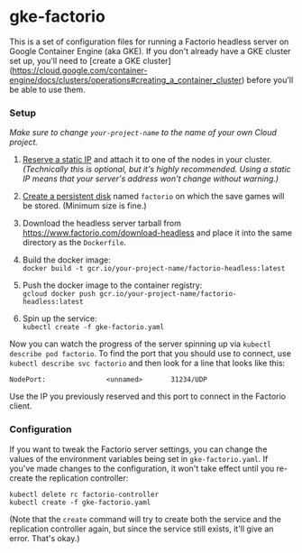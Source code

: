 # gke-factorio
This is a set of configuration files for running a Factorio headless server on Google Container Engine (aka GKE).
If you don't already have a GKE cluster set up, you'll need to [create a GKE cluster]
  (https://cloud.google.com/container-engine/docs/clusters/operations#creating_a_container_cluster)
  before you'll be able to use them.

### Setup

*Make sure to change `your-project-name` to the name of your own Cloud project.*

  1. [Reserve a static IP](https://console.cloud.google.com/networking/addresses/add) and attach it
     to one of the nodes in your cluster. *(Technically this is optional, but it's highly recommended.
     Using a static IP means that your server's address won't change without warning.)*

  2. [Create a persistent disk](https://console.cloud.google.com/compute/disksAdd) named `factorio` on which the save games
     will be stored. (Minimum size is fine.)

  3. Download the headless server tarball from https://www.factorio.com/download-headless and place it
    into the same directory as the `Dockerfile`.

  4. Build the docker image:<br/>
    `docker build -t gcr.io/your-project-name/factorio-headless:latest`

  5. Push the docker image to the container registry:<br/>
    `gcloud docker push gcr.io/your-project-name/factorio-headless:latest`
    
  6. Spin up the service:<br/>
    `kubectl create -f gke-factorio.yaml`

Now you can watch the progress of the server spinning up via `kubectl describe pod factorio`.
To find the port that you should use to connect, use `kubectl describe svc factorio` and then
look for a line that looks like this:

```
NodePort:               <unnamed>       31234/UDP
```

Use the IP you previously reserved and this port to connect in the Factorio client.

### Configuration

If you want to tweak the Factorio server settings, you can change the values of the environment
variables being set in `gke-factorio.yaml`. If you've made changes to the configuration, it won't
take effect until you re-create the replication controller:

```
kubectl delete rc factorio-controller
kubectl create -f gke-factorio.yaml
```

(Note that the `create` command will try to create both the service and the replication controller again,
but since the service still exists, it'll give an error. That's okay.)
